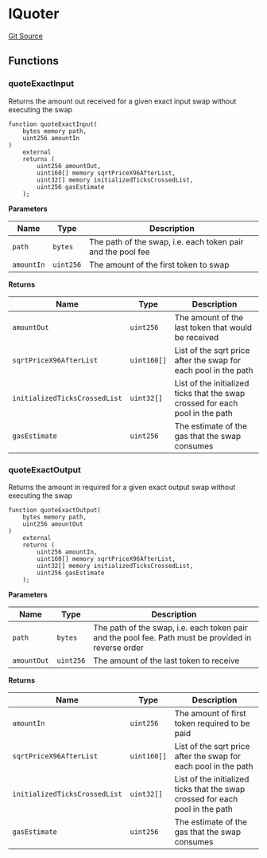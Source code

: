 # IQuoter
[Git Source](https://github.com/moss-eth/zap/blob/35e517eceade43560c1eb54d47de1fc3aa949331/src/interfaces/IUniswap.sol)


## Functions
### quoteExactInput

Returns the amount out received for a given exact input swap
without executing the swap


```solidity
function quoteExactInput(
    bytes memory path,
    uint256 amountIn
)
    external
    returns (
        uint256 amountOut,
        uint160[] memory sqrtPriceX96AfterList,
        uint32[] memory initializedTicksCrossedList,
        uint256 gasEstimate
    );
```
**Parameters**

|Name|Type|Description|
|----|----|-----------|
|`path`|`bytes`|The path of the swap, i.e. each token pair and the pool fee|
|`amountIn`|`uint256`|The amount of the first token to swap|

**Returns**

|Name|Type|Description|
|----|----|-----------|
|`amountOut`|`uint256`|The amount of the last token that would be received|
|`sqrtPriceX96AfterList`|`uint160[]`|List of the sqrt price after the swap for each pool in the path|
|`initializedTicksCrossedList`|`uint32[]`|List of the initialized ticks that the swap crossed for each pool in the path|
|`gasEstimate`|`uint256`|The estimate of the gas that the swap consumes|


### quoteExactOutput

Returns the amount in required for a given exact output swap
without executing the swap


```solidity
function quoteExactOutput(
    bytes memory path,
    uint256 amountOut
)
    external
    returns (
        uint256 amountIn,
        uint160[] memory sqrtPriceX96AfterList,
        uint32[] memory initializedTicksCrossedList,
        uint256 gasEstimate
    );
```
**Parameters**

|Name|Type|Description|
|----|----|-----------|
|`path`|`bytes`|The path of the swap, i.e. each token pair and the pool fee. Path must be provided in reverse order|
|`amountOut`|`uint256`|The amount of the last token to receive|

**Returns**

|Name|Type|Description|
|----|----|-----------|
|`amountIn`|`uint256`|The amount of first token required to be paid|
|`sqrtPriceX96AfterList`|`uint160[]`|List of the sqrt price after the swap for each pool in the path|
|`initializedTicksCrossedList`|`uint32[]`|List of the initialized ticks that the swap crossed for each pool in the path|
|`gasEstimate`|`uint256`|The estimate of the gas that the swap consumes|


